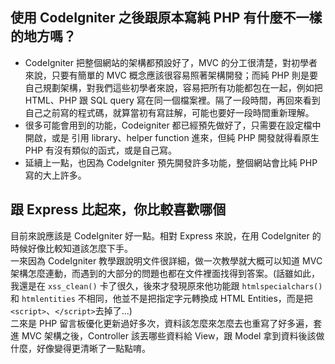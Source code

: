 ## 使用 CodeIgniter 之後跟原本寫純 PHP 有什麼不一樣的地方嗎？  
- CodeIgniter 把整個網站的架構都預設好了，MVC 的分工很清楚，對初學者來說，只要有簡單的 MVC 概念應該很容易照著架構開發；而純 PHP 則是要自己規劃架構，對我們這些初學者來說，容易把所有功能都包在一起，例如把 HTML、PHP 跟 SQL query 寫在同一個檔案裡。隔了一段時間，再回來看到自己之前寫的程式碼，就算當初有寫註解，可能也要好一段時間重新理解。  
- 很多可能會用到的功能，Codeigniter 都已經預先做好了，只需要在設定檔中開啟，或是 引用 library、helper function 進來，但純 PHP 開發就得看原生 PHP 有沒有類似的函式，或是自己寫。  
- 延續上一點，也因為 CodeIgniter 預先開發許多功能，整個網站會比純 PHP 寫的大上許多。

## 跟 Express 比起來，你比較喜歡哪個  
目前來說應該是 CodeIgniter 好一點。相對 Express 來說，在用 CodeIgniter 的時候好像比較知道該怎麼下手。  
一來因為 CodeIgniter 教學跟說明文件很詳細，做一次教學就大概可以知道 MVC 架構怎麼連動，而遇到的大部分的問題也都在文件裡面找得到答案。(話雖如此，我還是在 `xss_clean()` 卡了很久，後來才發現原來他功能跟 `htmlspecialchars()` 和 `htmlentities` 不相同，他並不是把指定字元轉換成 HTML Entities，而是把 `<script>`、`</script>`去掉了...)  
二來是 PHP 留言板優化更新過好多次，資料該怎麼來怎麼去也重寫了好多遍，套進 MVC 架構之後，Controller 該丟哪些資料給 View，跟 Model 拿到資料後該做什麼，好像變得更清晰了一點點唷。  